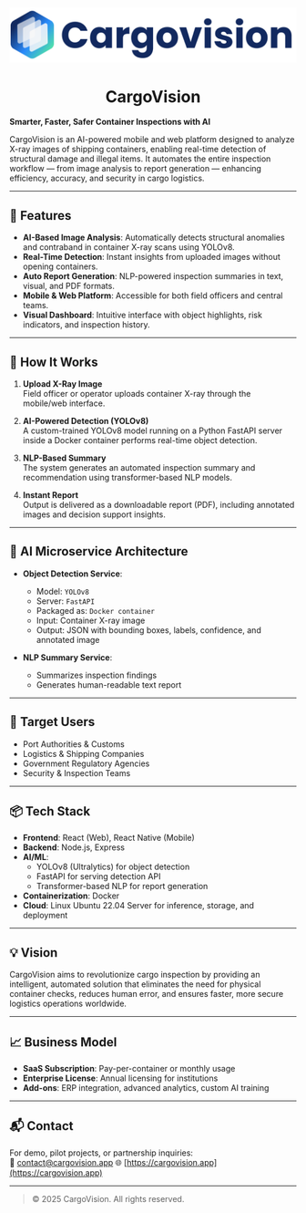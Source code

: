 <p align="center">
  <img src="assets/logo_bgwhite.png"/>
  <h1 align="center">CargoVision</h1>
</p>

**Smarter, Faster, Safer Container Inspections with AI**

CargoVision is an AI-powered mobile and web platform designed to analyze X-ray images of shipping containers, enabling real-time detection of structural damage and illegal items. It automates the entire inspection workflow — from image analysis to report generation — enhancing efficiency, accuracy, and security in cargo logistics.

---

## 🚀 Features

- **AI-Based Image Analysis**: Automatically detects structural anomalies and contraband in container X-ray scans using YOLOv8.
- **Real-Time Detection**: Instant insights from uploaded images without opening containers.
- **Auto Report Generation**: NLP-powered inspection summaries in text, visual, and PDF formats.
- **Mobile & Web Platform**: Accessible for both field officers and central teams.
- **Visual Dashboard**: Intuitive interface with object highlights, risk indicators, and inspection history.

---

## 🧠 How It Works

1. **Upload X-Ray Image**  
   Field officer or operator uploads container X-ray through the mobile/web interface.

2. **AI-Powered Detection (YOLOv8)**  
   A custom-trained YOLOv8 model running on a Python FastAPI server inside a Docker container performs real-time object detection.

3. **NLP-Based Summary**  
   The system generates an automated inspection summary and recommendation using transformer-based NLP models.

4. **Instant Report**  
   Output is delivered as a downloadable report (PDF), including annotated images and decision support insights.

---

## 🐳 AI Microservice Architecture

- **Object Detection Service**:
  - Model: `YOLOv8`
  - Server: `FastAPI`
  - Packaged as: `Docker container`
  - Input: Container X-ray image
  - Output: JSON with bounding boxes, labels, confidence, and annotated image

- **NLP Summary Service**:
  - Summarizes inspection findings
  - Generates human-readable text report

---

## 🎯 Target Users

- Port Authorities & Customs
- Logistics & Shipping Companies
- Government Regulatory Agencies
- Security & Inspection Teams

---

## 📦 Tech Stack

- **Frontend**: React (Web), React Native (Mobile)
- **Backend**: Node.js, Express
- **AI/ML**:
  - YOLOv8 (Ultralytics) for object detection
  - FastAPI for serving detection API
  - Transformer-based NLP for report generation
- **Containerization**: Docker
- **Cloud**: Linux Ubuntu 22.04 Server for inference, storage, and deployment

---

## 💡 Vision

CargoVision aims to revolutionize cargo inspection by providing an intelligent, automated solution that eliminates the need for physical container checks, reduces human error, and ensures faster, more secure logistics operations worldwide.

---

## 📈 Business Model

- **SaaS Subscription**: Pay-per-container or monthly usage
- **Enterprise License**: Annual licensing for institutions
- **Add-ons**: ERP integration, advanced analytics, custom AI training

---

## 📬 Contact

For demo, pilot projects, or partnership inquiries:  
📧 contact@cargovision.app
🌐 [https://cargovision.app](https://cargovision.app)

---

> © 2025 CargoVision. All rights reserved.